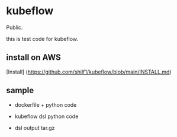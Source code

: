 # kubeflow
Public.


this is test code for kubeflow.

## install on AWS
[Install] (https://github.com/shilf1/kubeflow/blob/main/INSTALL.md)


## sample

- dockerfile + python code

- kubeflow dsl python code

- dsl output tar.gz




